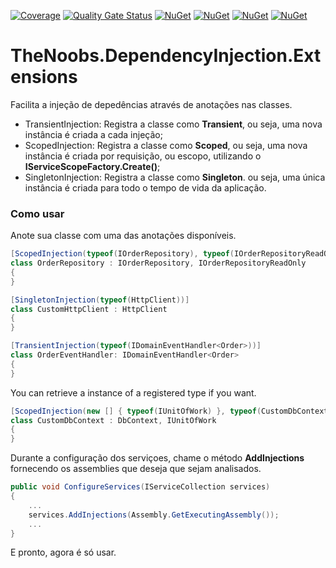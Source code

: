 ﻿
[![Coverage](https://sonarcloud.io/api/project_badges/measure?project=thenoobsbr_dependencyinjection-extensions&metric=coverage)](https://sonarcloud.io/dashboard?id=thenoobsbr_dependencyinjection-extensions)
[![Quality Gate Status](https://sonarcloud.io/api/project_badges/measure?project=thenoobsbr_dependencyinjection-extensions&metric=alert_status)](https://sonarcloud.io/dashboard?id=thenoobsbr_dependencyinjection-extensions)
[![NuGet](https://buildstats.info/nuget/TheNoobs.DependencyInjection.Extensions.Modules.Abstractions)](http://www.nuget.org/packages/TheNoobs.DependencyInjection.Extensions.Modules.Abstractions)
[![NuGet](https://buildstats.info/nuget/TheNoobs.DependencyInjection.Extensions.Modules)](http://www.nuget.org/packages/TheNoobs.DependencyInjection.Extensions.Modules)
[![NuGet](https://buildstats.info/nuget/TheNoobs.DependencyInjection.Extensions.Attributes.Abstractions)](http://www.nuget.org/packages/TheNoobs.DependencyInjection.Extensions.Attributes.Abstractions)
[![NuGet](https://buildstats.info/nuget/TheNoobs.DependencyInjection.Extensions.Attributes)](http://www.nuget.org/packages/TheNoobs.DependencyInjection.Extensions.Attributes)
 
 # TheNoobs.DependencyInjection.Extensions

Facilita a injeção de depedências através de anotações nas classes.

* TransientInjection: Registra a classe como __Transient__, ou seja, uma nova instância é criada a cada injeção;
* ScopedInjection: Registra a classe como __Scoped__, ou seja, uma nova instância é criada por requisição, ou escopo, utilizando o __IServiceScopeFactory.Create()__;
* SingletonInjection: Registra a classe como __Singleton__. ou seja, uma única instância é criada para todo o tempo de vida da aplicação.

### Como usar

Anote sua classe com uma das anotações disponíveis.

```c#
[ScopedInjection(typeof(IOrderRepository), typeof(IOrderRepositoryReadOnly))]
class OrderRepository : IOrderRepository, IOrderRepositoryReadOnly
{
}

[SingletonInjection(typeof(HttpClient))]
class CustomHttpClient : HttpClient
{
}

[TransientInjection(typeof(IDomainEventHandler<Order>))]
class OrderEventHandler: IDomainEventHandler<Order>
{
}

```

You can retrieve a instance of a registered type if you want.

```c#
[ScopedInjection(new [] { typeof(IUnitOfWork) }, typeof(CustomDbContext)]
class CustomDbContext : DbContext, IUnitOfWork
{
}
```

Durante a configuração dos serviçoes, chame o método __AddInjections__ fornecendo os assemblies que deseja que sejam analisados.
```c#
public void ConfigureServices(IServiceCollection services)
{
    ...
    services.AddInjections(Assembly.GetExecutingAssembly());
    ...
}
```

E pronto, agora é só usar.
